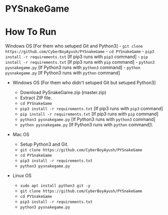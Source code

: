 # PYSnakeGame

#  How To Run
Windows OS [For them who setuped Git and Python3]
	- `git clone https://github.com/CyberBoyAyush/PYSnakeGame`
	- `cd PYSnakeGame`
	- `pip3 install -r requirements.txt` [If pip3 runs with `pip3` command]
	- `pip install -r requirements.txt` [If pip3 runs with `pip` command]
	- `python3 pysnakegame.py` [If Python3 runs with `python3` command]
	- `python pysnakegame.py` [If Python3 runs with `python` command]

- Windows OS [For them who didn't setuped Git but setuped Python3]
	- Download PySnakeGame.zip (master.zip)
	- Extract ZIP file.
	- `cd PYSnakeGame`
	- `pip3 install -r requirements.txt` [If pip3 runs with `pip3` command]
	- `pip install -r requirements.txt` [If pip3 runs with `pip` command]
	- `python3 pysnakegame.py` [If Python3 runs with `python3` command]
	- `python pysnakegame.py` [If Python3 runs with `python` command]\

- Mac OS
	- Setup Python3 and Git.
	- `git clone https://github.com/CyberBoyAyush/PYSnakeGame`
	- `cd PYSnakeGame`
	- `pip3 install -r requirements.txt`
	- `python3 pysnakegame.py`

- Linux OS
	- `sudo apt install python3 git -y`
	- `git clone https://github.com/CyberBoyAyush/PYSnakeGame`
	- `cd PYSnakeGame`
	- `pip3 install -r requirements.txt`
	- `python3 pysnakegame.py`
